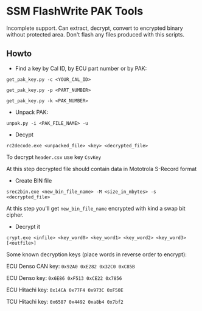 # SSM FlashWrite PAK Tools

Incomplete support. Can extract, decrypt, convert to encrypted binary without protected area. Don't flash any files produced with this scripts.

## Howto

* Find a key by Cal ID, by ECU part number or by PAK:

`get_pak_key.py -c <YOUR_CAL_ID>`

`get_pak_key.py -p <PART_NUMBER>`

`get_pak_key.py -k <PAK_NUMBER>`

* Unpack PAK:

`unpak.py -i <PAK_FILE_NAME> -u`

* Decypt

`rc2decode.exe <unpacked_file> <key> <decrypted_file>`

To decrypt `header.csv` use key `CsvKey`

At this step decrypted file should contain data in Mototrola S-Record format

* Create BIN file

`srec2bin.exe <new_bin_file_name> -M <size_in_mbytes> -s <decrypted_file>`

At this step you'll get `new_bin_file_name` encrypted with kind a swap bit cipher.

* Decrypt it

`crypt.exe <infile> <key_word0> <key_word1> <key_word2> <key_word3> [<outfile>]`

Some known decryption keys (place words in reverse order to encrypt):

ECU Denso CAN key: `0x92A0 0xE282 0x32C0 0xC85B`

ECU Denso key: `0x6E86 0xF513 0xCE22 0x7856`

ECU Hitachi key: `0x14CA 0x77F4 0x973C 0xF50E`

TCU Hitachi key: `0x6587 0x4492 0xa8b4 0x7bf2`
